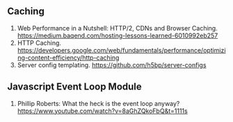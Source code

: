 ## Caching

 1. Web Performance in a Nutshell: HTTP/2, CDNs and Browser Caching. https://medium.baqend.com/hosting-lessons-learned-6010992eb257
 2. HTTP Caching. https://developers.google.com/web/fundamentals/performance/optimizing-content-efficiency/http-caching
 3. Server config templating. https://github.com/h5bp/server-configs

## Javascript Event Loop Module

 1. Phillip Roberts: What the heck is the event loop anyway? https://www.youtube.com/watch?v=8aGhZQkoFbQ&t=1111s
